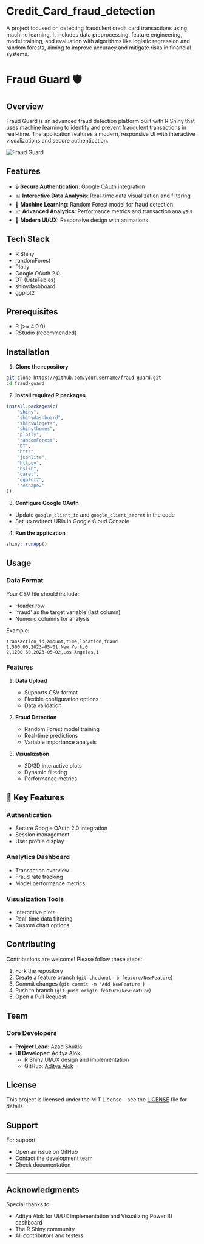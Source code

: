 # Credit_Card_fraud_detection
A project focused on detecting fraudulent credit card transactions using machine learning. It includes data preprocessing, feature engineering, model training, and evaluation with algorithms like logistic regression and random forests, aiming to improve accuracy and mitigate risks in financial systems.
# Fraud Guard 🛡️ 

## Overview
Fraud Guard is an advanced fraud detection platform built with R Shiny that uses machine learning to identify and prevent fraudulent transactions in real-time. The application features a modern, responsive UI with interactive visualizations and secure authentication.

![Fraud Guard](https://static.vecteezy.com/system/resources/previews/032/410/187/large_2x/fraud-thick-line-filled-dark-colors-icons-for-personal-and-commercial-use-free-vector.jpg)

## Features
- 🔒 **Secure Authentication**: Google OAuth integration
- 📊 **Interactive Data Analysis**: Real-time data visualization and filtering
- 🤖 **Machine Learning**: Random Forest model for fraud detection
- 📈 **Advanced Analytics**: Performance metrics and transaction analysis
- 🎨 **Modern UI/UX**: Responsive design with animations

## Tech Stack
- R Shiny
- randomForest
- Plotly
- Google OAuth 2.0
- DT (DataTables)
- shinydashboard
- ggplot2

## Prerequisites
- R (>= 4.0.0)
- RStudio (recommended)

## Installation

1. **Clone the repository**
```bash
git clone https://github.com/yourusername/fraud-guard.git
cd fraud-guard
```

2. **Install required R packages**
```R
install.packages(c(
    "shiny",
    "shinydashboard",
    "shinyWidgets",
    "shinythemes",
    "plotly",
    "randomForest",
    "DT",
    "httr",
    "jsonlite",
    "httpuv",
    "bslib",
    "caret",
    "ggplot2",
    "reshape2"
))
```

3. **Configure Google OAuth**
- Update `google_client_id` and `google_client_secret` in the code
- Set up redirect URIs in Google Cloud Console

4. **Run the application**
```R
shiny::runApp()
```

## Usage

### Data Format
Your CSV file should include:
- Header row
- 'fraud' as the target variable (last column)
- Numeric columns for analysis

Example:
```csv
transaction_id,amount,time,location,fraud
1,500.00,2023-05-01,New York,0
2,1200.50,2023-05-02,Los Angeles,1
```

### Features
1. **Data Upload**
   - Supports CSV format
   - Flexible configuration options
   - Data validation

2. **Fraud Detection**
   - Random Forest model training
   - Real-time predictions
   - Variable importance analysis

3. **Visualization**
   - 2D/3D interactive plots
   - Dynamic filtering
   - Performance metrics

## 🚀 Key Features

### Authentication
- Secure Google OAuth 2.0 integration
- Session management
- User profile display

### Analytics Dashboard
- Transaction overview
- Fraud rate tracking
- Model performance metrics

### Visualization Tools
- Interactive plots
- Real-time data filtering
- Custom chart options

## Contributing
Contributions are welcome! Please follow these steps:

1. Fork the repository
2. Create a feature branch (`git checkout -b feature/NewFeature`)
3. Commit changes (`git commit -m 'Add NewFeature'`)
4. Push to branch (`git push origin feature/NewFeature`)
5. Open a Pull Request

## Team

### Core Developers
- **Project Lead**: Azad Shukla
- **UI Developer**: Aditya Alok
  - R Shiny UI/UX design and implementation
  - GitHub: [Aditya Alok](https://github.com/Adityaalok4)

## License
This project is licensed under the MIT License - see the [LICENSE](LICENSE) file for details.

## Support
For support:
- Open an issue on GitHub
- Contact the development team
- Check documentation

---

## Acknowledgments
Special thanks to:
- Aditya Alok for UI/UX implementation and Visualizing Power BI dashboard 
- The R Shiny community
- All contributors and testers
